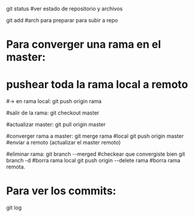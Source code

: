 git status  #ver estado de repositorio y archivos

git add <name file> #arch para preparar para subir a repo

# Para converger una rama en el master:

# pushear toda la rama local a remoto
#-> en rama local:
git push origin rama

#salir de la rama:
git checkout master

#actualizar master:
git pull origin master

#converger rama a master:
git merge rama #local
git push origin master #enviar a remoto (actualizar el master remoto)

#eliminar rama:
git branch --merged #checkear que convergiste bien
git branch -d #borra rama local
git push origin --delete rama #borra rama remota.

# Para ver los commits:
git log
